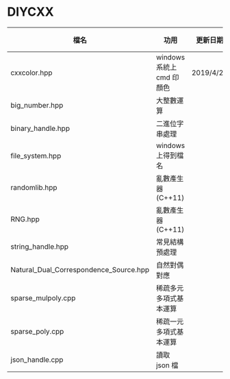 # DIYCXX

| 檔名                                   | 功用                      | 更新日期  | 狀態 |
| -------------------------------------- | ------------------------- | --------- | ---- |
| cxxcolor.hpp                           | windows 系統上 cmd 印顏色 | 2019/4/24 | 維護 |
| big_number.hpp                         | 大整數運算                |           | 維護 |
| binary_handle.hpp                      | 二進位字串處理            |           | 維護 |
| file_system.hpp                        | windows 上得到檔名        |           | 維護 |
| randomlib.hpp                          | 亂數產生器 (C++11)        |           | 維護 |
| RNG.hpp                                | 亂數產生器 (C++11)        |           | 維護 |
| string_handle.hpp                      | 常見結構預處理            |           | 維護 |
| Natural_Dual_Correspondence_Source.hpp | 自然對偶對應              |           | 維護 |
| sparse_mulpoly.cpp                     | 稀疏多元多項式基本運算    |           | 開發 |
| sparse_poly.cpp                        | 稀疏一元多項式基本運算    |           | 開發 |
| json_handle.cpp                        | 讀取 json 檔              |           | 開發 |

